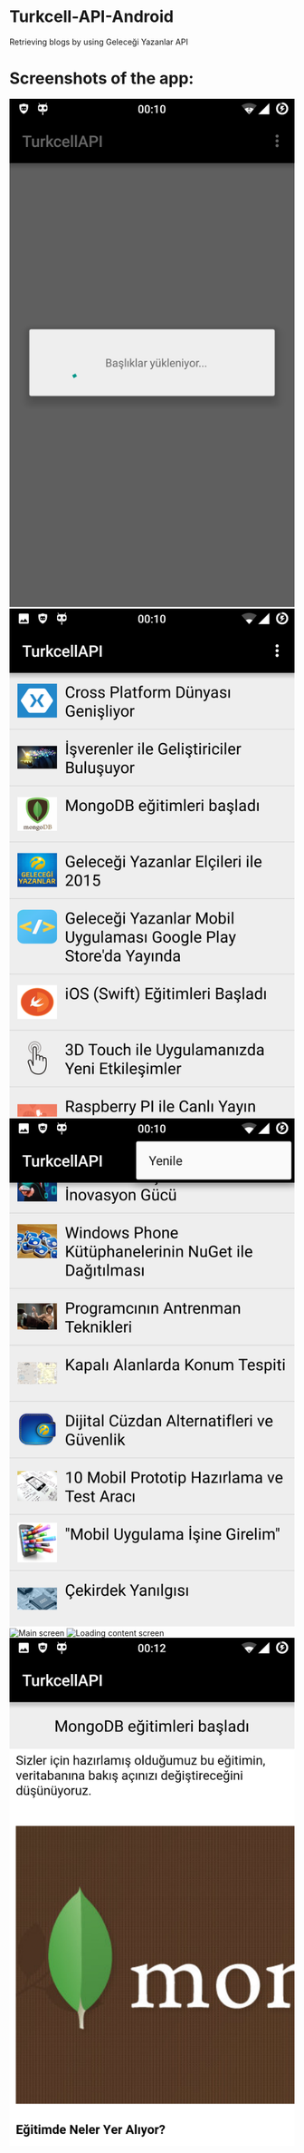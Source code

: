 # Turkcell-API-Android
Retrieving blogs by using Geleceği Yazanlar API 

Screenshots of the app:
=======================
![First opening](/screenshots/Screenshot_2016-03-15-00-10-33.png)
![Main screen](/screenshots/Screenshot_2016-03-15-00-10-42.png)
![Refresh button](/screenshots/Screenshot_2016-03-15-00-11-01.png)
![Main screen](/screenshots/Screenshot_2016-03-15-00-10-44.png)
![Loading content screen](/screenshots/Screenshot_2016-03-15-00-10-57.png)
![Content screen](/screenshots/Screenshot_2016-03-15-00-12-19.png)
